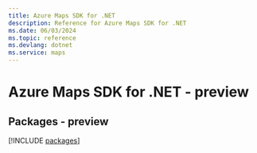 ```yaml
---
title: Azure Maps SDK for .NET
description: Reference for Azure Maps SDK for .NET
ms.date: 06/03/2024
ms.topic: reference
ms.devlang: dotnet
ms.service: maps
---
```

# Azure Maps SDK for .NET - preview
## Packages - preview
[!INCLUDE [packages](maps-index.md)]